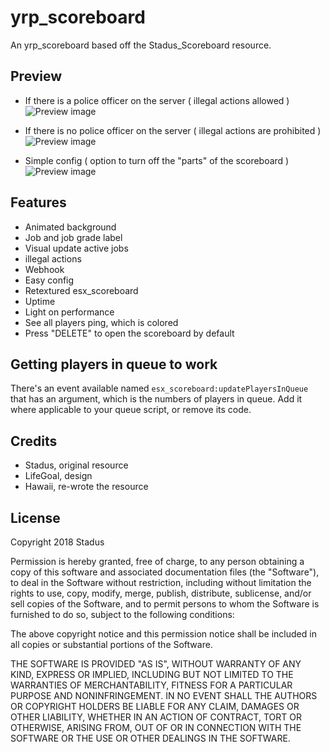 # yrp_scoreboard

An yrp_scoreboard based off the Stadus_Scoreboard resource.

## Preview

- If there is a police officer on the server ( illegal actions allowed )
![Preview image](https://cdn.discordapp.com/attachments/750699405073711126/778902591928270859/unknown.png)

- If there is no police officer on the server ( illegal actions are prohibited )
![Preview image](https://cdn.discordapp.com/attachments/750699405073711126/778902807365156894/unknown.png)

- Simple config ( option to turn off the "parts" of the scoreboard )
![Preview image](https://cdn.discordapp.com/attachments/750699405073711126/778902901783134229/unknown.png)

## Features

- Animated background
- Job and job grade label
- Visual update active jobs
- illegal actions
- Webhook
- Easy config
- Retextured esx_scoreboard
- Uptime
- Light on performance
- See all players ping, which is colored
- Press "DELETE" to open the scoreboard by default

## Getting players in queue to work

There's an event available named `esx_scoreboard:updatePlayersInQueue` that has an argument, which is the numbers of players in queue. Add it where applicable to your queue script, or remove its code.

## Credits

- Stadus, original resource
- LifeGoal, design
- Hawaii, re-wrote the resource

## License

Copyright 2018 Stadus

Permission is hereby granted, free of charge, to any person obtaining a copy of this software and associated documentation files (the "Software"), to deal in the Software without restriction, including without limitation the rights to use, copy, modify, merge, publish, distribute, sublicense, and/or sell copies of the Software, and to permit persons to whom the Software is furnished to do so, subject to the following conditions:

The above copyright notice and this permission notice shall be included in all copies or substantial portions of the Software.

THE SOFTWARE IS PROVIDED "AS IS", WITHOUT WARRANTY OF ANY KIND, EXPRESS OR IMPLIED, INCLUDING BUT NOT LIMITED TO THE WARRANTIES OF MERCHANTABILITY, FITNESS FOR A PARTICULAR PURPOSE AND NONINFRINGEMENT. IN NO EVENT SHALL THE AUTHORS OR COPYRIGHT HOLDERS BE LIABLE FOR ANY CLAIM, DAMAGES OR OTHER LIABILITY, WHETHER IN AN ACTION OF CONTRACT, TORT OR OTHERWISE, ARISING FROM, OUT OF OR IN CONNECTION WITH THE SOFTWARE OR THE USE OR OTHER DEALINGS IN THE SOFTWARE.
